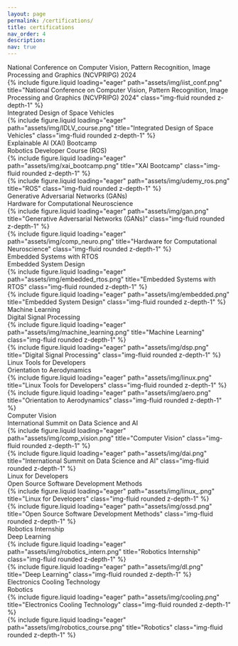 ```yaml
---
layout: page
permalink: /certifications/
title: certifications
nav_order: 4
description:
nav: true
---
```


<div class="caption">
    National Conference on Computer Vision, Pattern Recognition, Image Processing and Graphics (NCVPRIPG) 2024
</div>
<div class="row">
    <div class="col-sm mt-3 mt-md-0">
        {% include figure.liquid loading="eager" path="assets/img/iist_conf.png" title="National Conference on Computer Vision, Pattern Recognition, Image Processing and Graphics (NCVPRIPG) 2024" class="img-fluid rounded z-depth-1" %}
    </div>
</div>

<div class="caption">
    Integrated Design of Space Vehicles
</div>
<div class="row">
    <div class="col-sm mt-3 mt-md-0">
        {% include figure.liquid loading="eager" path="assets/img/IDLV_course.png" title="Integrated Design of Space Vehicles" class="img-fluid rounded z-depth-1" %}
    </div>
</div>

<div class="row justify-content-around">
    <div class="caption">
    Explainable AI (XAI) Bootcamp
    </div>
    <div class="caption">
    Robotics Developer Course (ROS)
    </div>
</div>

<div class="row">
    <div class="col-sm mt-3 mt-md-0">
        {% include figure.liquid loading="eager" path="assets/img/xai_bootcamp.png" title="XAI Bootcamp" class="img-fluid rounded z-depth-1" %}
    </div>
    <div class="col-sm mt-3 mt-md-0">
        {% include figure.liquid loading="eager" path="assets/img/udemy_ros.png" title="ROS" class="img-fluid rounded z-depth-1" %}
    </div>
</div>

<div class="row justify-content-around">
    <div class="caption">
    Generative Adversarial Networks (GANs)
    </div>
    <div class="caption">
    Hardware for Computational Neuroscience
    </div>
</div>

<div class="row">
    <div class="col-sm mt-3 mt-md-0">
        {% include figure.liquid loading="eager" path="assets/img/gan.png" title="Generative Adversarial Networks (GANs)" class="img-fluid rounded z-depth-1" %}
    </div>
    <div class="col-sm mt-3 mt-md-0">
        {% include figure.liquid loading="eager" path="assets/img/comp_neuro.png" title="Hardware for Computational Neuroscience" class="img-fluid rounded z-depth-1" %}
    </div>
</div>

<div class="row justify-content-around">
    <div class="caption">
    Embedded Systems with RTOS
    </div>
    <div class="caption">
    Embedded System Design
    </div>
</div>

<div class="row">
    <div class="col-sm mt-3 mt-md-0">
        {% include figure.liquid loading="eager" path="assets/img/embedded_rtos.png" title="Embedded Systems with RTOS" class="img-fluid rounded z-depth-1" %}
    </div>
    <div class="col-sm mt-3 mt-md-0">
        {% include figure.liquid loading="eager" path="assets/img/embedded.png" title="Embedded System Design" class="img-fluid rounded z-depth-1" %}
    </div>
</div>

<div class="row justify-content-around">
    <div class="caption">
    Machine Learning
    </div>
    <div class="caption">
    Digital Signal Processing
    </div>
</div>

<div class="row">
    <div class="col-sm mt-3 mt-md-0">
        {% include figure.liquid loading="eager" path="assets/img/machine_learning.png" title="Machine Learning" class="img-fluid rounded z-depth-1" %}
    </div>
    <div class="col-sm mt-3 mt-md-0">
        {% include figure.liquid loading="eager" path="assets/img/dsp.png" title="Digital Signal Processing" class="img-fluid rounded z-depth-1" %}
    </div>
</div>

<div class="row justify-content-around">
    <div class="caption">
    Linux Tools for Developers
    </div>
    <div class="caption">
    Orientation to Aerodynamics
    </div>
</div>

<div class="row">
    <div class="col-sm mt-3 mt-md-0">
        {% include figure.liquid loading="eager" path="assets/img/linux.png" title="Linux Tools for Developers" class="img-fluid rounded z-depth-1" %}
    </div>
    <div class="col-sm mt-3 mt-md-0">
        {% include figure.liquid loading="eager" path="assets/img/aero.png" title="Orientation to Aerodynamics" class="img-fluid rounded z-depth-1" %}
    </div>
</div>

<div class="row justify-content-around">
    <div class="caption">
    Computer Vision
    </div>
    <div class="caption">
    International Summit on Data Science and AI
    </div>
</div>

<div class="row">
    <div class="col-sm mt-3 mt-md-0">
        {% include figure.liquid loading="eager" path="assets/img/comp_vision.png" title="Computer Vision" class="img-fluid rounded z-depth-1" %}
    </div>
    <div class="col-sm mt-3 mt-md-0">
        {% include figure.liquid loading="eager" path="assets/img/dai.png" title="International Summit on Data Science and AI" class="img-fluid rounded z-depth-1" %}
    </div>
</div>

<div class="row justify-content-around">
    <div class="caption">
    Linux for Developers
    </div>
    <div class="caption">
    Open Source Software Development Methods
    </div>
</div>

<div class="row">
    <div class="col-sm mt-3 mt-md-0">
        {% include figure.liquid loading="eager" path="assets/img/linux_.png" title="Linux for Developers" class="img-fluid rounded z-depth-1" %}
    </div>
    <div class="col-sm mt-3 mt-md-0">
        {% include figure.liquid loading="eager" path="assets/img/ossd.png" title="Open Source Software Development Methods" class="img-fluid rounded z-depth-1" %}
    </div>
</div>

<div class="row justify-content-around">
    <div class="caption">
    Robotics Internship
    </div>
    <div class="caption">
    Deep Learning
    </div>
</div>

<div class="row">
    <div class="col-sm mt-3 mt-md-0">
        {% include figure.liquid loading="eager" path="assets/img/robotics_intern.png" title="Robotics Internship" class="img-fluid rounded z-depth-1" %}
    </div>
    <div class="col-sm mt-3 mt-md-0">
        {% include figure.liquid loading="eager" path="assets/img/dl.png" title="Deep Learning" class="img-fluid rounded z-depth-1" %}
    </div>
</div>

<div class="row justify-content-around">
    <div class="caption">
    Electronics Cooling Technology
    </div>
    <div class="caption">
    Robotics
    </div>
</div>

<div class="row">
    <div class="col-sm mt-3 mt-md-0">
        {% include figure.liquid loading="eager" path="assets/img/cooling.png" title="Electronics Cooling Technology" class="img-fluid rounded z-depth-1" %}
    </div>
    <div class="col-sm mt-3 mt-md-0">
        {% include figure.liquid loading="eager" path="assets/img/robotics_course.png" title="Robotics" class="img-fluid rounded z-depth-1" %}
    </div>
</div>